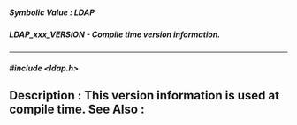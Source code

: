 ##### Symbolic Value : LDAP
##### LDAP_xxx_VERSION - Compile time version information.
---
##### #include <ldap.h>
**Description :**
This version information is used at compile time.
**See Also :**
[](D:/md_files/.md)
---
